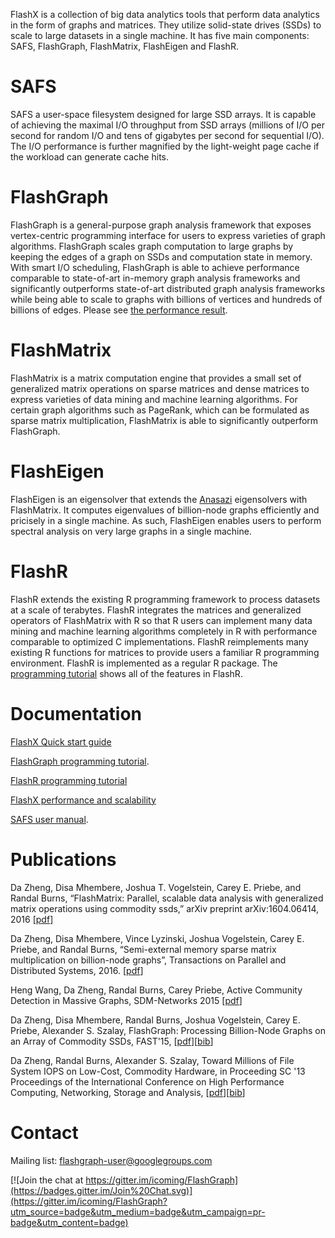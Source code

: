 FlashX is a collection of big data analytics tools that perform data analytics
in the form of graphs and matrices. They utilize solid-state drives (SSDs) to
scale to large datasets in a single machine. It has five main components:
SAFS, FlashGraph, FlashMatrix, FlashEigen and FlashR.

SAFS
========

SAFS a user-space filesystem designed for large SSD arrays. It is capable of
achieving the maximal I/O throughput from SSD arrays (millions of I/O per
second for random I/O and tens of gigabytes per second for sequential I/O).
The I/O performance is further magnified by the light-weight page cache if
the workload can generate cache hits.

FlashGraph
===========

FlashGraph is a general-purpose graph analysis framework that exposes
vertex-centric programming interface for users to express varieties of
graph algorithms. FlashGraph scales graph computation to large graphs by
keeping the edges of a graph on SSDs and computation state in memory.
With smart I/O scheduling, FlashGraph is able to achieve performance
comparable to state-of-art in-memory graph analysis frameworks and
significantly outperforms state-of-art distributed graph analysis frameworks
while being able to scale to graphs with billions of vertices and hundreds
of billions of edges. Please see
[the performance result](https://github.com/zheng-da/FlashX/wiki/FlashX-performance-and-scalability).

FlashMatrix
===========

FlashMatrix is a matrix computation engine that provides a small set of
generalized matrix operations on sparse matrices and dense matrices to express
varieties of data mining and machine learning algorithms. For certain graph
algorithms such as PageRank, which can be formulated as sparse matrix
multiplication, FlashMatrix is able to significantly outperform FlashGraph.

FlashEigen
==========
FlashEigen is an eigensolver that extends the
[Anasazi](https://trilinos.org/packages/anasazi/) eigensolvers with FlashMatrix.
It computes eigenvalues of billion-node graphs efficiently and pricisely
in a single machine. As such, FlashEigen enables users to perform spectral
analysis on very large graphs in a single machine.

FlashR
===========

FlashR extends the existing R programming framework to process datasets at
a scale of terabytes. FlashR integrates the matrices and generalized operators
of FlashMatrix with R so that R users can implement many data mining and
machine learning algorithms completely in R with performance comparable
to optimized C implementations. FlashR reimplements many existing R functions
for matrices to provide users a familiar R programming environment. FlashR
is implemented as a regular R package.
The [programming tutorial](https://github.com/icoming/FlashX/wiki/FlashR-programming-tutorial)
shows all of the features in FlashR.

Documentation
========

[FlashX Quick start guide](https://github.com/icoming/FlashX/wiki/FlashX-Quick-Start-Guide)

[FlashGraph programming tutorial](https://github.com/icoming/FlashX/wiki/FlashGraph-programming-tutorial).

[FlashR programming tutorial](https://github.com/icoming/FlashX/wiki/FlashR-programming-tutorial)

[FlashX performance and scalability](https://github.com/zheng-da/FlashX/wiki/FlashX-performance-and-scalability)

[SAFS user manual](https://github.com/icoming/FlashGraph/wiki/SAFS-user-manual).

Publications
========
Da Zheng, Disa Mhembere, Joshua T. Vogelstein, Carey E. Priebe, and Randal Burns, “FlashMatrix: Parallel, scalable data analysis with generalized matrix operations using commodity ssds,” arXiv preprint arXiv:1604.06414, 2016 [[pdf](http://arxiv.org/pdf/1604.06414v3)]

Da Zheng, Disa Mhembere, Vince Lyzinski, Joshua Vogelstein, Carey E. Priebe, and Randal Burns, “Semi-external memory sparse matrix multiplication on billion-node graphs”, Transactions on Parallel and Distributed Systems, 2016. [[pdf](https://arxiv.org/pdf/1602.02864v3.pdf)]

Heng Wang, Da Zheng, Randal Burns, Carey Priebe, Active Community Detection in Massive Graphs, SDM-Networks 2015 [[pdf](http://arxiv.org/pdf/1412.8576v3.pdf)]

Da Zheng, Disa Mhembere, Randal Burns, Joshua Vogelstein, Carey E. Priebe, Alexander S. Szalay, FlashGraph: Processing Billion-Node Graphs on an Array of Commodity SSDs, FAST'15, [[pdf](https://www.usenix.org/system/files/conference/fast15/fast15-paper-zheng.pdf)][[bib](https://www.usenix.org/biblio/export/bibtex/188418)]

Da Zheng, Randal Burns, Alexander S. Szalay, Toward Millions of File System IOPS on Low-Cost, Commodity Hardware, in Proceeding SC '13 Proceedings of the International Conference on High Performance Computing, Networking, Storage and Analysis, [[pdf](http://www.cs.jhu.edu/~zhengda/sc13.pdf)][[bib](http://dl.acm.org/downformats.cfm?id=2503225&parent_id=2503210&expformat=bibtex&CFID=445591569&CFTOKEN=95321450)]

Contact
========

Mailing list: flashgraph-user@googlegroups.com

[![Join the chat at https://gitter.im/icoming/FlashGraph](https://badges.gitter.im/Join%20Chat.svg)](https://gitter.im/icoming/FlashGraph?utm_source=badge&utm_medium=badge&utm_campaign=pr-badge&utm_content=badge)
